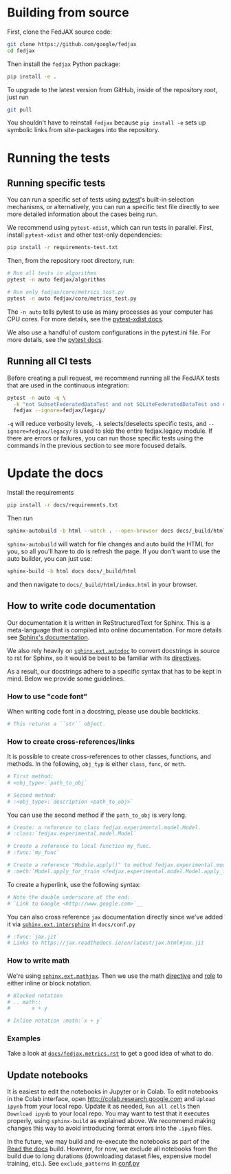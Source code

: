 # Building from source

First, clone the FedJAX source code:

```bash
git clone https://github.com/google/fedjax
cd fedjax
```

Then install the `fedjax` Python package:

```bash
pip install -e .
```

To upgrade to the latest version from GitHub, inside of the repository root,
just run

```bash
git pull
```

You shouldn't have to reinstall `fedjax` because `pip install -e` sets up
symbolic links from site-packages into the repository.

# Running the tests

## Running specific tests

You can run a specific set of tests using
[pytest](https://docs.pytest.org/en/latest/usage.html#specifying-tests-selecting-tests)'s
built-in selection mechanisms, or alternatively, you can run a specific test
file directly to see more detailed information about the cases being run.

We recommend using `pytest-xdist`, which can run tests in parallel. First,
install `pytest-xdist` and other test-only dependencies:

```bash
pip install -r requirements-test.txt
```

Then, from the repository root directory, run:

```bash
# Run all tests in algorithms
pytest -n auto fedjax/algorithms

# Run only fedjax/core/metrics_test.py
pytest -n auto fedjax/core/metrics_test.py
```

The `-n auto` tells pytest to use as many processes as your computer has CPU
cores. For more details, see the
[pytest-xdist docs](https://github.com/pytest-dev/pytest-xdist#speed-up-test-runs-by-sending-tests-to-multiple-cpus).

We also use a handful of custom configurations in the pytest.ini file. For more
details, see the
[pytest docs](https://docs.pytest.org/en/6.2.x/reference.html#ini-options-ref).

## Running all CI tests

Before creating a pull request, we recommend running all the FedJAX tests that
are used in the continuous integration:

```bash
pytest -n auto -q \
  -k "not SubsetFederatedDataTest and not SQLiteFederatedDataTest and not ForEachClientPmapTest and not DownloadsTest and not CheckpointTest and not LoggingTest" \
  fedjax --ignore=fedjax/legacy/
```

`-q` will reduce verbosity levels, `-k` selects/deselects specific tests, and
`--ignore=fedjax/legacy/` is used to skip the entire fedjax.legacy module. If
there are errors or failures, you can run those specific tests using the
commands in the previous section to see more focused details.

# Update the docs

Install the requirements

```bash
pip install -r docs/requirements.txt
```

Then run

```bash
sphinx-autobuild -b html --watch . --open-browser docs docs/_build/html
```

`sphinx-autobuild` will watch for file changes and auto build the HTML for you,
so all you'll have to do is refresh the page. If you don't want to use the auto
builder, you can just use:

```bash
sphinx-build -b html docs docs/_build/html
```

and then navigate to `docs/_build/html/index.html` in your browser.

## How to write code documentation

Our documentation it is written in ReStructuredText for Sphinx.
This is a meta-language that is compiled into online documentation.
For more details see
[Sphinx's documentation](https://www.sphinx-doc.org/en/master/usage/restructuredtext/index.html).

We also rely heavily on [`sphinx.ext.autodoc`](https://www.sphinx-doc.org/en/master/usage/extensions/autodoc.html) to convert docstrings in source to rst for Sphinx,
so it would be best to be familiar with its [directives](https://www.sphinx-doc.org/en/master/usage/restructuredtext/directives.html).

As a result, our docstrings adhere to a specific syntax that has to be kept in mind.
Below we provide some guidelines.

### How to use "code font"

When writing code font in a docstring, please use double backticks.

```bash
# This returns a ``str`` object.
```

### How to create cross-references/links

It is possible to create cross-references to other classes, functions, and
methods. In the following, `obj_typ` is either `class`, `func`, or `meth`.

```bash
# First method:
# <obj_type>:`path_to_obj`

# Second method:
# :<obj_type>:`description <path_to_obj>`
```

You can use the second method if the `path_to_obj` is very long.

```bash
# Create: a reference to class fedjax.experimental.model.Model.
# :class:`fedjax.experimental.model.Model`

# Create a reference to local function my_func.
# :func:`my_func`

# Create a reference "Module.apply()" to method fedjax.experimental.model.Model.apply_for_train.
# :meth:`Model.apply_for_train <fedjax.experimental.model.Model.apply_for_train>` 
``` 

To create a hyperlink, use the following syntax:
```bash
# Note the double underscore at the end: 
# `Link to Google <http://www.google.com>`__
```

You can also cross reference `jax` documentation directly since we've added it via
[`sphinx.ext.intersphinx`](https://www.sphinx-doc.org/en/master/usage/extensions/intersphinx.html) in `docs/conf.py`

```bash
# :func:`jax.jit`
# Links to https://jax.readthedocs.io/en/latest/jax.html#jax.jit
```

### How to write math

We're using [`sphinx.ext.mathjax`](https://www.sphinx-doc.org/en/master/usage/extensions/math.html#module-sphinx.ext.mathjax).
Then we use the math [directive](https://www.sphinx-doc.org/en/3.x/usage/restructuredtext/directives.html#directive-math) and [role](https://www.sphinx-doc.org/en/3.x/usage/restructuredtext/roles.html#role-math) to either inline or block notation.


```bash
# Blocked notation
# .. math::
#		x + y

# Inline notation :math:`x + y`
```

### Examples

Take a look at [`docs/fedjax.metrics.rst`](fedjax.metrics.rst) to get a good idea of what to do.

## Update notebooks

It is easiest to edit the notebooks in Jupyter or in Colab.
To edit notebooks in the Colab interface,
open <http://colab.research.google.com> and `Upload ipynb` from your local repo.
Update it as needed, `Run all cells` then `Download ipynb` to your local repo.
You may want to test that it executes properly, using `sphinx-build` as explained above.
We recommend making changes this way to avoid introducing format errors into the `.ipynb` files.

In the future, we may build and re-execute the notebooks as part of the 
[Read the docs](https://fedjax.readthedocs.io/en/latest) build.
However, for now, we exclude all notebooks from the build due to long durations (downloading dataset files, expensive model training, etc.).
See `exclude_patterns` in [conf.py](https://github.com/google/fedjax/blob/main/docs/conf.py)
